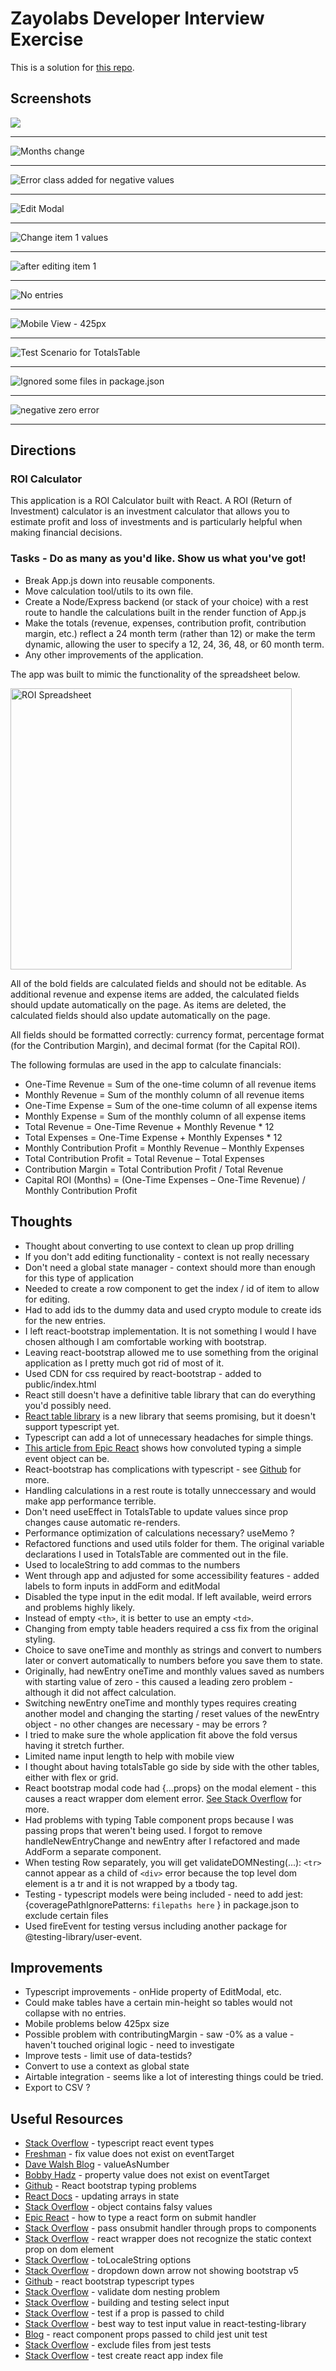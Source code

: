 # Zayolabs Developer Interview Exercise

This is a solution for [this repo](https://github.com/zayolab/developer-exercise).

## Screenshots 

![](zayolab-1.png)

***

![](zayolab-1-month-change.png "Months change")

***

![](zayolab-delete.png "Error class added for negative values")

***

![](zayolab-edit-modal.png "Edit Modal")

***

![](zayolab-edit-item-1.png "Change item 1 values")


***

![](zayolab-after-edit-item-1.png "after editing item 1")

***

![](zayolab-no-entries.png "No entries")

***

![](zayloab-mobile-425px.png "Mobile View - 425px")

***

![](zayolab-test-case.png "Test Scenario for TotalsTable")

***

![](zayolab-tests.png "Ignored some files in package.json")

***

![](zayolabs-negative-zero-error.png "negative zero error")

***

## Directions

### ROI Calculator

This application is a ROI Calculator built with React. A ROI (Return of Investment) calculator is an investment calculator that allows you to estimate profit and loss of investments and is particularly helpful when making financial decisions.

### Tasks - Do as many as you'd like. Show us what you've got!
- Break App.js down into reusable components.
- Move calculation tool/utils to its own file.
- Create a Node/Express backend (or stack of your choice) with a rest route to handle the calculations built in the render function of App.js
- Make the totals (revenue, expenses, contribution profit, contribution margin, etc.) reflect a 24 month term (rather than 12) or make the term dynamic, allowing the user to specify a 12, 24, 36, 48, or 60 month term.
- Any other improvements of the application.

The app was built to mimic the functionality of the spreadsheet below.

<img src="sample_roi_spreadsheet.png" alt="ROI Spreadsheet" width="450">

All of the bold fields are calculated fields and should not be editable.  As additional revenue and expense items are added, the calculated fields should update automatically on the page.  As items are deleted, the calculated fields should also update automatically on the page.

All fields should be formatted correctly: currency format, percentage format (for the Contribution Margin), and decimal format (for the Capital ROI).

The following formulas are used in the app to calculate financials:
- One-Time Revenue = Sum of the one-time column of all revenue items
- Monthly Revenue = Sum of the monthly column of all revenue items
- One-Time Expense = Sum of the one-time column of all expense items
- Monthly Expense = Sum of the monthly column of all expense items
- Total Revenue = One-Time Revenue + Monthly Revenue * 12
- Total Expenses = One-Time Expense + Monthly Expenses * 12
- Monthly Contribution Profit = Monthly Revenue – Monthly Expenses
- Total Contribution Profit = Total Revenue – Total Expenses
- Contribution Margin = Total Contribution Profit / Total Revenue
- Capital ROI (Months) = (One-Time Expenses – One-Time Revenue) / Monthly Contribution Profit

## Thoughts 

- Thought about converting to use context to clean up prop drilling
- If you don't add editing functionality - context is not really necessary
- Don't need a global state manager - context should more than enough for this type of application
- Needed to create a row component to get the index / id of item to allow for editing.
- Had to add ids to the dummy data and used crypto module to create ids for the new entries.  
- I left react-bootstrap implementation.  It is not something I would I have chosen although I am comfortable working with bootstrap.
- Leaving react-bootstrap allowed me to use something from the original application as I pretty much got rid of most of it.  
- Used CDN for css required by react-bootstrap - added to public/index.html
- React still doesn't have a definitive table library that can do everything you'd possibly need.  
- [React table library](https://react-table-library.com/) is a new library that seems promising, but it doesn't support typescript yet.  
- Typescript can add a lot of unnecessary headaches for simple things.  
- [This article from Epic React](https://epicreact.dev/how-to-type-a-react-form-on-submit-handler/) shows how convoluted typing a simple event object can be.
- React-bootstrap has complications with typescript - see [Github](https://github.com/DefinitelyTyped/DefinitelyTyped/issues/16208) for more.
- Handling calculations in a rest route is totally unneccessary and would make app performance terrible.   
- Don't need useEffect in TotalsTable to update values since prop changes cause automatic re-renders.      
- Performance optimization of calculations necessary? useMemo ?
- Refactored functions and used utils folder for them. The original variable declarations I used in TotalsTable are commented out in the file.
- Used to localeString to add commas to the numbers
- Went through app and adjusted for some accessibility features - added labels to form inputs in addForm and editModal
- Disabled the type input in the edit modal.  If left available, weird errors and problems highly likely.  
- Instead of empty `<th>`,  it is better to use an empty `<td>`.
- Changing from empty table headers required a css fix from the original styling. 
- Choice to save oneTime and monthly as strings and convert to numbers later or convert automatically to numbers before you save them to state. 
- Originally, had newEntry oneTime and monthly values saved as numbers with starting value of zero - this caused a leading zero problem - although it did not affect calculation.
- Switching newEntry oneTime and monthly types requires creating another model and changing the starting / reset values of the newEntry object - no other changes are necessary - may be errors ?
- I tried to make sure the whole application fit above the fold versus having it stretch further.
- Limited name input length to help with mobile view  
- I thought about having totalsTable go side by side with the other tables, either with flex or grid.   
- React bootstrap modal code had {...props} on the modal element - this causes a react wrapper dom element error.  [See Stack Overflow](https://stackoverflow.com/questions/49358560/react-wrapper-react-does-not-recognize-the-staticcontext-prop-on-a-dom-elemen) for more.
- Had problems with typing Table component props because I was passing props that weren't being used.  I forgot to remove       handleNewEntryChange and newEntry after I refactored and made AddForm a separate component. 
- When testing Row separately, you will get validateDOMNesting(...): `<tr>` cannot appear as a child of `<div>` error because the top level dom element is a tr and it is not wrapped by a tbody tag.  
- Testing - typescript models were being included - need to add jest: {coveragePathIgnorePatterns: `filepaths here` } in package.json to exclude certain files
- Used fireEvent for testing versus including another package for @testing-library/user-event.  

## Improvements

- Typescript improvements - onHide property of EditModal, etc.
- Could make tables have a certain min-height so tables would not collapse with no entries.
- Mobile problems below 425px size
- Possible problem with contributingMargin -  saw -0% as a value - haven't touched original logic - need to investigate 
- Improve tests - limit use of data-testids?
- Convert to use a context as global state
- Airtable integration - seems like a lot of interesting things could be tried.
- Export to CSV ?

## Useful Resources

- [Stack Overflow](https://stackoverflow.com/questions/42081549/typescript-react-event-types) - typescript react event types
- [Freshman](https://freshman.tech/snippets/typescript/fix-value-not-exist-eventtarget/) - fix value does not exist on eventTarget
- [Dave Walsh Blog](https://davidwalsh.name/input-valueasnumber) - valueAsNumber
- [Bobby Hadz](https://bobbyhadz.com/blog/typescript-property-value-not-exist-type-eventtarget) - property value does not exist on eventTarget
- [Github](https://github.com/DefinitelyTyped/DefinitelyTyped/issues/16208) - React bootstrap typing problems
- [React Docs](https://beta.reactjs.org/learn/updating-arrays-in-state) - updating arrays in state
- [Stack Overflow](https://stackoverflow.com/questions/34788403/check-if-javascript-object-only-contains-falsy-values) - object contains falsy values
- [Epic React](https://epicreact.dev/how-to-type-a-react-form-on-submit-handler/) - how to type a react form on submit handler
- [Stack Overflow](https://stackoverflow.com/questions/72572811/react-how-to-pass-onsubmit-handler-through-props-to-the-components) - pass onsubmit handler through props to components
- [Stack Overflow](https://stackoverflow.com/questions/49358560/react-wrapper-react-does-not-recognize-the-staticcontext-prop-on-a-dom-elemen) - react wrapper does not recognize the static context prop on dom element
- [Stack Overflow](https://stackoverflow.com/questions/31581011/how-to-use-tolocalestring-and-tofixed2-in-javascript) - toLocaleString options
- [Stack Overflow](https://stackoverflow.com/questions/54864380/bootstrap-select-option-dropdown-down-arrow-not-showing) - dropdown down arrow not showing bootstrap v5
- [Github](https://github.com/DefinitelyTyped/DefinitelyTyped/issues/16208) - react bootstrap typescript types
- [Stack Overflow](https://stackoverflow.com/questions/67858973/validatedomnesting-tr-cannot-appear-as-a-child-of-div-problem) - validate dom nesting problem
- [Stack Overflow](https://debbie.codes/blog/building-and-testing-select-input/) - building and testing select input
- [Stack Overflow](https://stackoverflow.com/questions/64939196/how-can-i-test-if-a-prop-is-passed-to-child) - test if a prop is passed to child
- [Stack Overflow](https://stackoverflow.com/questions/62473970/best-way-to-test-input-value-in-dom-testing-library-or-react-testing-library) - best way to test input value in react-testing-library
- [Blog](https://robertmarshall.dev/blog/react-component-props-passed-to-child-jest-unit-test/) -  react component props passed to child jest unit test
- [Stack Overflow](https://stackoverflow.com/questions/40486567/how-can-i-exclude-files-from-jest-watch) - exclude files from jest tests
- [Stack Overflow](https://stackoverflow.com/questions/43044696/test-a-create-react-app-index-js-file) - test create react app index file